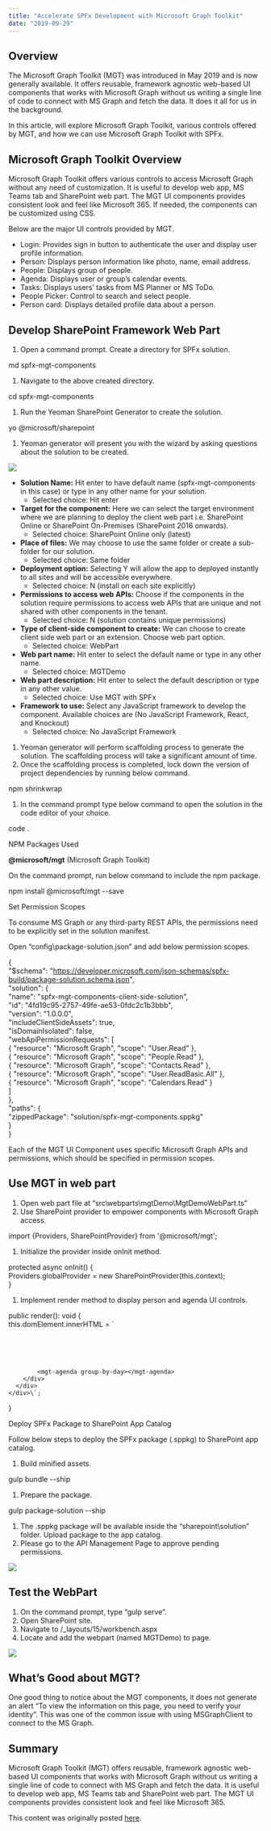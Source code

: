 ```yaml
---
title: "Accelerate SPFx Development with Microsoft Graph Toolkit"
date: "2019-09-29"
---
```


## Overview

The Microsoft Graph Toolkit (MGT) was introduced in May 2019 and is now generally available. It offers reusable, framework agnostic web-based UI components that works with Microsoft Graph without us writing a single line of code to connect with MS Graph and fetch the data. It does it all for us in the background.

In this article, will explore Microsoft Graph Toolkit, various controls offered by MGT, and how we can use Microsoft Graph Toolkit with SPFx.

## Microsoft Graph Toolkit Overview

Microsoft Graph Toolkit offers various controls to access Microsoft Graph without any need of customization. It is useful to develop web app, MS Teams tab and SharePoint web part. The MGT UI components provides consistent look and feel like Microsoft 365. If needed, the components can be customized using CSS.

Below are the major UI controls provided by MGT.

- Login: Provides sign in button to authenticate the user and display user profile information.
- Person: Displays person information like photo, name, email address.
- People: Displays group of people.
- Agenda: Displays user or group’s calendar events.
- Tasks: Displays users’ tasks from MS Planner or MS ToDo.
- People Picker: Control to search and select people.
- Person card: Displays detailed profile data about a person.

## Develop SharePoint Framework Web Part

1. Open a command prompt. Create a directory for SPFx solution.

md spfx-mgt-components

1. Navigate to the above created directory.

cd spfx-mgt-components

1. Run the Yeoman SharePoint Generator to create the solution.

yo @microsoft/sharepoint

1. Yeoman generator will present you with the wizard by asking questions about the solution to be created.

![](https://nanddeepnachanblogs.com/wp-content/uploads/2020/03/word-image-520.png)

- **Solution Name:** Hit enter to have default name (spfx-mgt-components in this case) or type in any other name for your solution.
    - Selected choice: Hit enter
- **Target for the component:** Here we can select the target environment where we are planning to deploy the client web part i.e. SharePoint Online or SharePoint On-Premises (SharePoint 2016 onwards).
    - Selected choice: SharePoint Online only (latest)
- **Place of files:** We may choose to use the same folder or create a sub-folder for our solution.
    - Selected choice: Same folder
- **Deployment option:** Selecting Y will allow the app to deployed instantly to all sites and will be accessible everywhere.
    - Selected choice: N (install on each site explicitly)
- **Permissions to access web APIs:** Choose if the components in the solution require permissions to access web APIs that are unique and not shared with other components in the tenant.
    - Selected choice: N (solution contains unique permissions)
- **Type of client-side component to create:** We can choose to create client side web part or an extension. Choose web part option.
    - Selected choice: WebPart
- **Web part name:** Hit enter to select the default name or type in any other name.
    - Selected choice: MGTDemo
- **Web part description:** Hit enter to select the default description or type in any other value.
    - Selected choice: Use MGT with SPFx
- **Framework to use:** Select any JavaScript framework to develop the component. Available choices are (No JavaScript Framework, React, and Knockout)
    - Selected choice: No JavaScript Framework

1. Yeoman generator will perform scaffolding process to generate the solution. The scaffolding process will take a significant amount of time.
2. Once the scaffolding process is completed, lock down the version of project dependencies by running below command.

npm shrinkwrap

1. In the command prompt type below command to open the solution in the code editor of your choice.

code .

NPM Packages Used

**@microsoft/mgt** (Microsoft Graph Toolkit)

On the command prompt, run below command to include the npm package.

npm install @microsoft/mgt --save

Set Permission Scopes

To consume MS Graph or any third-party REST APIs, the permissions need to be explicitly set in the solution manifest.

Open “config\\package-solution.json” and add below permission scopes.

{  
  "$schema": "https://developer.microsoft.com/json-schemas/spfx-build/package-solution.schema.json",  
  "solution": {  
    "name": "spfx-mgt-components-client-side-solution",  
    "id": "4fd19c95-2757-49fe-ae53-0fdc2c1b3bbb",  
    "version": "1.0.0.0",  
    "includeClientSideAssets": true,  
    "isDomainIsolated": false,    
    "webApiPermissionRequests": \[    
      { "resource": "Microsoft Graph", "scope": "User.Read" },  
      { "resource": "Microsoft Graph", "scope": "People.Read" },  
      { "resource": "Microsoft Graph", "scope": "Contacts.Read" },  
      { "resource": "Microsoft Graph", "scope": "User.ReadBasic.All" },  
      { "resource": "Microsoft Graph", "scope": "Calendars.Read" }  
    \]    
  },  
  "paths": {  
    "zippedPackage": "solution/spfx-mgt-components.sppkg"  
  }  
}  

  
Each of the MGT UI Component uses specific Microsoft Graph APIs and permissions, which should be specified in permission scopes.

## Use MGT in web part

1. Open web part file at “src\\webparts\\mgtDemo\\MgtDemoWebPart.ts”
2. Use SharePoint provider to empower components with Microsoft Graph access.

import {Providers, SharePointProvider} from '@microsoft/mgt';

1. Initialize the provider inside onInit method.

protected async onInit() {  
     Providers.globalProvider = new SharePointProvider(this.context);  
} 

1. Implement render method to display person and agenda UI controls.

public render(): void {  
  this.domElement.innerHTML = \`  
    <div class="${ styles.mgtDemo }">  
      <div class="${ styles.container }">  
        <div class="${ styles.row }">              
            <mgt-person person-query="me" person-card="hover"></mgt-person>              
  
            <mgt-agenda group-by-day></mgt-agenda>  
        </div>  
      </div>  
    </div>\`;  
}  

Deploy SPFx Package to SharePoint App Catalog

Follow below steps to deploy the SPFx package (.sppkg) to SharePoint app catalog.

1. Build minified assets.

gulp bundle --ship

1. Prepare the package.

gulp package-solution --ship

1. The .sppkg package will be available inside the “sharepoint\\solution” folder. Upload package to the app catalog.
2. Please go to the API Management Page to approve pending permissions.

![](https://nanddeepnachanblogs.com/wp-content/uploads/2020/03/word-image-521.png)

## Test the WebPart

1. On the command prompt, type “gulp serve”.
2. Open SharePoint site.
3. Navigate to /\_layouts/15/workbench.aspx
4. Locate and add the webpart (named MGTDemo) to page.

![](https://nanddeepnachanblogs.com/wp-content/uploads/2020/03/word-image-522.png)

## What’s Good about MGT?

One good thing to notice about the MGT components, it does not generate an alert “To view the information on this page, you need to verify your identity”. This was one of the common issue with using MSGraphClient to connect to the MS Graph.

## Summary

Microsoft Graph Toolkit (MGT) offers reusable, framework agnostic web-based UI components that works with Microsoft Graph without us writing a single line of code to connect with MS Graph and fetch the data. It is useful to develop web app, MS Teams tab and SharePoint web part. The MGT UI components provides consistent look and feel like Microsoft 365.

This content was originally posted [here](https://www.c-sharpcorner.com/article/accelerate-spfx-development-with-microsoft-graph-toolkit/).
